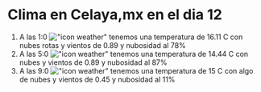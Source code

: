 # Clima en Celaya,mx en el dia 12

1. A las 1:0 !["icon weather"](http://openweathermap.org/img/w/04n.png) tenemos una temperatura de 16.11 C con nubes rotas y  vientos de 0.89 y nubosidad al 78%
1. A las 5:0 !["icon weather"](http://openweathermap.org/img/w/04n.png) tenemos una temperatura de 14.44 C con nubes y  vientos de 0.89 y nubosidad al 87%
1. A las 9:0 !["icon weather"](http://openweathermap.org/img/w/02d.png) tenemos una temperatura de 15 C con algo de nubes y  vientos de 0.45 y nubosidad al 11%
